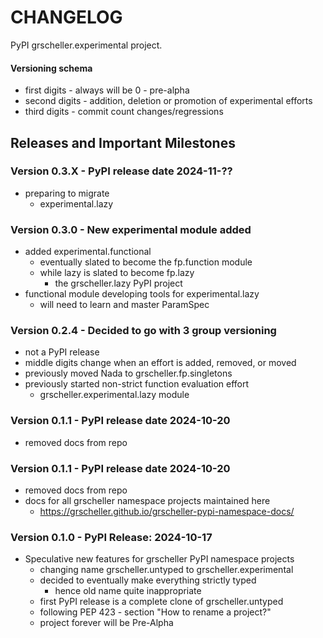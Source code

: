 # CHANGELOG

PyPI grscheller.experimental project.

#### Versioning schema

* first digits - always will be 0 - pre-alpha
* second digits - addition, deletion or promotion of experimental efforts
* third digits - commit count changes/regressions

## Releases and Important Milestones

### Version 0.3.X - PyPI release date 2024-11-??

* preparing to migrate
  * experimental.lazy 

### Version 0.3.0 - New experimental module added

* added experimental.functional
  * eventually slated to become the fp.function module
  * while lazy is slated to become fp.lazy
    * the grscheller.lazy PyPI project
* functional module developing tools for experimental.lazy
  * will need to learn and master ParamSpec

### Version 0.2.4 - Decided to go with 3 group versioning

* not a PyPI release
* middle digits change when an effort is added, removed, or moved
* previously moved Nada to grscheller.fp.singletons
* previously started non-strict function evaluation effort
  * grscheller.experimental.lazy module

### Version 0.1.1 - PyPI release date 2024-10-20

* removed docs from repo

### Version 0.1.1 - PyPI release date 2024-10-20

* removed docs from repo
* docs for all grscheller namespace projects maintained here
  * https://grscheller.github.io/grscheller-pypi-namespace-docs/

### Version 0.1.0 - PyPI Release: 2024-10-17

* Speculative new features for grscheller PyPI namespace projects
  * changing name grscheller.untyped to grscheller.experimental
  * decided to eventually make everything strictly typed
    * hence old name quite inappropriate
  * first PyPI release is a complete clone of grscheller.untyped
  * following PEP 423 - section "How to rename a project?"
  * project forever will be Pre-Alpha
